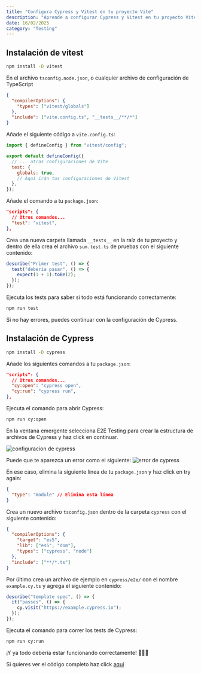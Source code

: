 ```yaml
---
title: "Configura Cypress y Vitest en tu proyecto Vite"
description: "Aprende a configurar Cypress y Vitest en tu proyecto Vite sin complicaciones"
date: 16/02/2025
category: "Testing"
---
```


## Instalación de vitest

```bash
npm install -D vitest
```

En el archivo <code class="code">tsconfig.node.json</code>, o cualquier archivo de configuración de TypeScript

```json
{
  "compilerOptions": {
    "types": ["vitest/globals"]
  },
  "include": ["vite.config.ts", "__tests__/**/*"]
}
```

Añade el siguiente código a <code class="code">vite.config.ts</code>:

```javascript
import { defineConfig } from "vitest/config";

export default defineConfig({
  // ... otras configuraciones de Vite
  test: {
    globals: true,
    // Aquí irán tus configuraciones de Vitest
  },
});
```

Añade el comando a tu <code>package.json</code>:

```json
"scripts": {
  // Otros comandos...
  "test": "vitest",
},
```

Crea una nueva carpeta llamada <code class="code">\_\_tests\_\_</code> en la raíz de tu proyecto y dentro de ella crea el archivo <code class="code">sum.test.ts</code> de pruebas con el siguiente contenido:

```javascript
describe("Primer test", () => {
  test("debería pasar", () => {
    expect(1 + 1).toBe(2);
  });
});
```

Ejecuta los tests para saber si todo está funcionando correctamente:

```bash
npm run test
```

Si no hay errores, puedes continuar con la configuración de Cypress.

## Instalación de Cypress

```bash
npm install -D cypress
```

Añade los siguientes comandos a tu <code>package.json</code>:

```json
"scripts": {
  // Otros comandos...
  "cy:open": "cypress open",
  "cy:run": "cypress run",
},
```

Ejecuta el comando para abrir Cypress:

```bash
npm run cy:open
```

En la ventana emergente selecciona E2E Testing para crear la estructura de archivos de Cypress y haz click en continuar.

![configuracion de cypress](https://res.cloudinary.com/lugpdev/image/upload/v1739724973/2025-02-16-105316_2732x768_scrot_xmsdp5.png)

Puede que te aparezca un error como el siguiente:
![error de cypress](https://res.cloudinary.com/lugpdev/image/upload/v1739725994/2025-02-16-111156_2732x768_scrot_yvofey.png)

En ese caso, elimina la siguiente línea de tu <code class="code">package.json</code> y haz click en try again:

```json
{
  "type": "module" // Elimina esta línea
}
```

Crea un nuevo archivo <code class="code">tsconfig.json</code> dentro de la carpeta <code class="code">cypress</code> con el siguiente contenido:

```json
{
  "compilerOptions": {
    "target": "es5",
    "lib": ["es5", "dom"],
    "types": ["cypress", "node"]
  },
  "include": ["**/*.ts"]
}
```

Por último crea un archivo de ejemplo en <code class="code">cypress/e2e/</code> con el nombre <code class="code">example.cy.ts</code> y agrega el siguiente contenido:

```javascript
describe("template spec", () => {
  it("passes", () => {
    cy.visit("https://example.cypress.io");
  });
});
```

Ejecuta el comando para correr los tests de Cypress:

```bash
npm run cy:run
```

¡Y ya todo debería estar funcionando correctamente! 🎉🎉🎉

Si quieres ver el código completo haz click <a href="https://github.com/LugpDev2022/blog-vitest-cypress-config" target="_blank">aquí</a>
